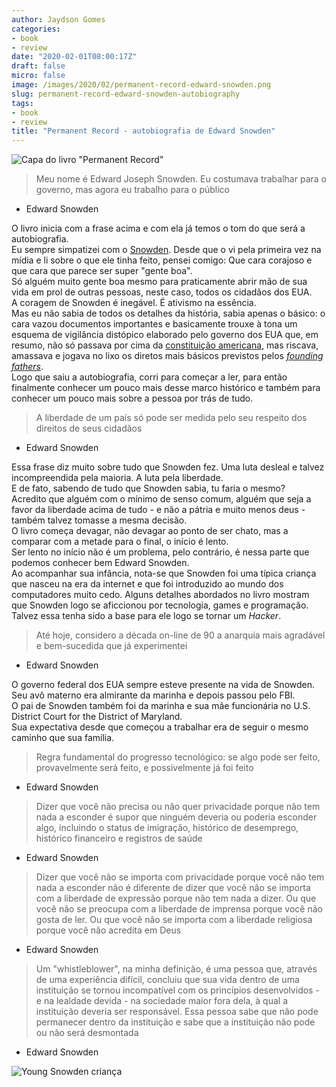 ```yaml
---
author: Jaydson Gomes
categories:
- book
- review
date: "2020-02-01T08:00:17Z"
draft: false
micro: false
image: /images/2020/02/permanent-record-edward-snowden.png
slug: permanent-record-edward-snowden-autobiography
tags:
- book
- review
title: "Permanent Record - autobiografia de Edward Snowden"
---
```

![Capa do livro "Permanent Record"](/images/2020/02/permanent-record-edward-snowden.png)  

> Meu nome é Edward Joseph Snowden. Eu costumava trabalhar para o governo, mas agora eu trabalho para o público  
- Edward Snowden 

O livro inicia com a frase acima e com ela já temos o tom do que será a autobiografia.  
Eu sempre simpatizei com o [Snowden](https://en.wikipedia.org/wiki/Edward_Snowden). Desde que o vi pela primeira vez na mídia e li sobre o que ele tinha feito, pensei comigo: Que cara corajoso e que cara que parece ser super "gente boa".  
Só alguém muito gente boa mesmo para praticamente abrir mão de sua vida em prol de outras pessoas, neste caso, todos os cidadãos dos EUA.  
A coragem de Snowden é inegável. É ativismo na essência.  
Mas eu não sabia de todos os detalhes da história, sabia apenas o básico: o cara vazou documentos importantes e basicamente trouxe à tona um esquema de vigilância distópico elaborado pelo governo dos EUA que, em resumo, não só passava por cima da [constituição americana](https://en.wikipedia.org/wiki/United_States_Constitution), mas riscava, amassava e jogava no lixo os diretos mais básicos previstos pelos [_founding fathers_](https://en.wikipedia.org/wiki/Founding_Fathers_of_the_United_States).  
Logo que saiu a autobiografia, corri para começar a ler, para então finalmente conhecer um pouco mais desse marco histórico e também para conhecer um pouco mais sobre a pessoa por trás de tudo.  

> A liberdade de um país só pode ser medida pelo seu respeito dos direitos de seus cidadãos  
- Edward Snowden

Essa frase diz muito sobre tudo que Snowden fez. Uma luta desleal e talvez incompreendida pela maioria. A luta pela liberdade.  
E de fato, sabendo de tudo que Snowden sabia, tu faria o mesmo?  
Acredito que alguém com o mínimo de senso comum, alguém que seja a favor da liberdade acima de tudo - e não a pátria e muito menos deus - também talvez tomasse a mesma decisão.  
O livro começa devagar, não devagar ao ponto de ser chato, mas a comparar com a metade para o final, o início é lento.  
Ser lento no início não é um problema, pelo contrário, é nessa parte que podemos conhecer bem Edward Snowden.  
Ao acompanhar sua infância, nota-se que Snowden foi uma típica criança que nasceu na era da internet e que foi introduzido ao mundo dos computadores muito cedo.
Alguns detalhes abordados no livro mostram que Snowden logo se aficcionou por tecnologia, games e programação.  
Talvez essa tenha sido a base para ele logo se tornar um _Hacker_.  

> Até hoje, considero a década on-line de 90 a anarquia mais agradável e bem-sucedida que já experimentei  
- Edward Snowden  

O governo federal dos EUA sempre esteve presente na vida de Snowden.  
Seu avô materno era almirante da marinha e depois passou pelo FBI.  
O pai de Snowden também foi da marinha e sua mãe funcionária no U.S. District Court for the District of Maryland.  
Sua expectativa desde que começou a trabalhar era de seguir o mesmo caminho que sua família.  

> Regra fundamental do progresso tecnológico: se algo pode ser feito, provavelmente será feito, e possivelmente já foi feito  
- Edward Snowden

> Dizer que você não precisa ou não quer privacidade porque não tem nada a esconder é supor que ninguém deveria ou poderia esconder algo, incluindo o status de imigração, histórico de desemprego, histórico financeiro e registros de saúde  
- Edward Snowden  

> Dizer que você não se importa com privacidade porque você não tem nada a esconder não é diferente de dizer que você não se importa com a liberdade de expressão porque não tem nada a dizer. Ou que você não se preocupa com a liberdade de imprensa porque você não gosta de ler. Ou que você não se importa com a liberdade religiosa porque você não acredita em Deus  
- Edward Snowden

> Um "whistleblower", na minha definição, é uma pessoa que, através de uma experiência difícil, concluiu que sua vida dentro de uma instituição se tornou incompatível com os princípios desenvolvidos - e na lealdade devida - na sociedade maior fora dela, à qual a instituição deveria ser responsável. Essa pessoa sabe que não pode permanecer dentro da instituição e sabe que a instituição não pode ou não será desmontada  
- Edward Snowden

![Young Snowden criança](/images/2020/02/edward-snowden-young.jpg)  
